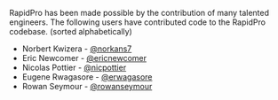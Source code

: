 
RapidPro has been made possible by the contribution of many talented
engineers. The following users have contributed code to the RapidPro
codebase. (sorted alphabetically)

* Norbert Kwizera - [@norkans7](https://github.com/norkans7)
* Eric Newcomer - [@ericnewcomer](https://github.com/ericnewcomer)
* Nicolas Pottier - [@nicpottier](https://github.com/nicpottier)
* Eugene Rwagasore - [@erwagasore](https://github.com/erwagasore)
* Rowan Seymour - [@rowanseymour](https://github.com/rowanseymour)


